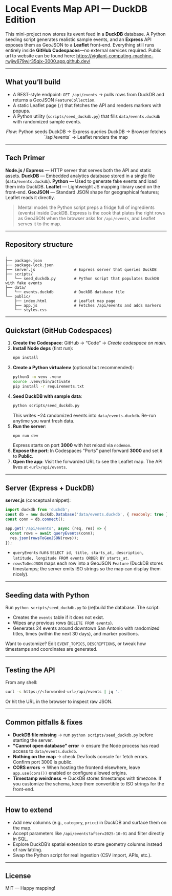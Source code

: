 # Local Events Map API — DuckDB Edition

This mini-project now stores its event feed in a **DuckDB** database. A Python seeding script generates realistic sample events, and an **Express** API exposes them as GeoJSON to a **Leaflet** front-end. Everything still runs entirely inside **GitHub Codespaces**—no external services required. Public url to website can be found here: https://vigilant-computing-machine-rwjjw679wjr35qjx-3000.app.github.dev/

---

## What you’ll build

* A REST-style endpoint: `GET /api/events` → pulls rows from DuckDB and returns a GeoJSON `FeatureCollection`.
* A static Leaflet page (`/`) that fetches the API and renders markers with popups.
* A Python utility (`scripts/seed_duckdb.py`) that fills `data/events.duckdb` with randomized sample events.

<p align="center"><em>Flow</em>: Python seeds DuckDB → Express queries DuckDB → Browser fetches `/api/events` → Leaflet renders the map</p>

---

## Tech Primer

**Node.js / Express** — HTTP server that serves both the API and static assets.
**DuckDB** — Embedded analytics database stored in a single file (`data/events.duckdb`).
**Python** — Used to generate fake events and load them into DuckDB.
**Leaflet** — Lightweight JS mapping library used on the front-end.
**GeoJSON** — Standard JSON shape for geographical features; Leaflet reads it directly.

> Mental model: the Python script preps a fridge full of ingredients (events) inside DuckDB. Express is the cook that plates the right rows as GeoJSON when the browser asks for `/api/events`, and Leaflet serves it to the map.

---

## Repository structure

```
.
├── package.json
├── package-lock.json
├── server.js                 # Express server that queries DuckDB
├── scripts/
│   └── seed_duckdb.py        # Python script that populates DuckDB with fake events
├── data/
│   └── events.duckdb         # DuckDB database file
└── public/
    ├── index.html            # Leaflet map page
    ├── app.js                # Fetches /api/events and adds markers
    └── styles.css
```

---

## Quickstart (GitHub Codespaces)

1. **Create the Codespace**: GitHub → “Code” → *Create codespace on main*.
2. **Install Node deps** (first run):
   ```bash
   npm install
   ```
3. **Create a Python virtualenv** (optional but recommended):
   ```bash
   python3 -m venv .venv
   source .venv/bin/activate
   pip install -r requirements.txt
   ```
4. **Seed DuckDB with sample data**:
   ```bash
   python scripts/seed_duckdb.py
   ```
   This writes ~24 randomized events into `data/events.duckdb`. Re-run anytime you want fresh data.
5. **Run the server**:
   ```bash
   npm run dev
   ```
   Express starts on port **3000** with hot reload via `nodemon`.
6. **Expose the port**: In Codespaces “Ports” panel forward **3000** and set it to **Public**.
7. **Open the app**: Visit the forwarded URL to see the Leaflet map. The API lives at `<url>/api/events`.

---

## Server (Express + DuckDB)

**server.js** (conceptual snippet):

```js
import duckdb from 'duckdb';
const db = new duckdb.Database('data/events.duckdb', { readonly: true });
const conn = db.connect();

app.get('/api/events', async (req, res) => {
  const rows = await queryEvents(conn);
  res.json(rowsToGeoJSON(rows));
});
```

* `queryEvents` runs `SELECT id, title, starts_at, description, latitude, longitude FROM events ORDER BY starts_at`.
* `rowsToGeoJSON` maps each row into a GeoJSON `Feature` (DuckDB stores timestamps; the server emits ISO strings so the map can display them nicely).

---

## Seeding data with Python

Run `python scripts/seed_duckdb.py` to (re)build the database. The script:

* Creates the `events` table if it does not exist.
* Wipes any previous rows (`DELETE FROM events`).
* Generates 24 events around downtown San Antonio with randomized titles, times (within the next 30 days), and marker positions.

Want to customize? Edit `EVENT_TOPICS`, `DESCRIPTIONS`, or tweak how timestamps and coordinates are generated.

---

## Testing the API

From any shell:

```bash
curl -s https://<forwarded-url>/api/events | jq '.'
```

Or hit the URL in the browser to inspect raw JSON.

---

## Common pitfalls & fixes

* **DuckDB file missing** → run `python scripts/seed_duckdb.py` before starting the server.
* **"Cannot open database" error** → ensure the Node process has read access to `data/events.duckdb`.
* **Nothing on the map** → check DevTools console for fetch errors. Confirm port 3000 is public.
* **CORS errors** → When hosting the frontend elsewhere, leave `app.use(cors())` enabled or configure allowed origins.
* **Timestamp weirdness** → DuckDB stores timestamps with timezone. If you customize the schema, keep them convertible to ISO strings for the front-end.

---

## How to extend

* Add new columns (e.g., `category`, `price`) in DuckDB and surface them on the map.
* Accept parameters like `/api/events?after=2025-10-01` and filter directly in SQL.
* Explore DuckDB’s spatial extension to store geometry columns instead of raw lat/lng.
* Swap the Python script for real ingestion (CSV import, APIs, etc.).

---

## License

MIT — Happy mapping!
